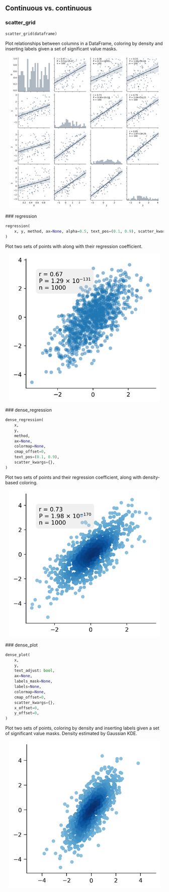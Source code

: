 ## Continuous vs. continuous

### scatter_grid

```python
scatter_grid(dataframe)
```

Plot relationships between columns in a DataFrame, coloring by density and inserting labels given a set of significant value masks.

<p align="center">
  <img width=480 src="https://github.com/kevinhu/many/raw/master/tests/output_plots/scatter_grid.png">
</p>
### regression


```python
regression(
    x, y, method, ax=None, alpha=0.5, text_pos=(0.1, 0.9), scatter_kwargs={}
)
```

Plot two sets of points with along with their regression coefficient.

<p align="center">
  <img width=480 src="https://github.com/kevinhu/many/raw/master/tests/output_plots/regression_pearson.png">
</p>
### dense_regression


```python
dense_regression(
    x,
    y,
    method,
    ax=None,
    colormap=None,
    cmap_offset=0,
    text_pos=(0.1, 0.9),
    scatter_kwargs={},
)
```

Plot two sets of points and their regression coefficient, along with density-based coloring.

<p align="center">
  <img width=480 src="https://github.com/kevinhu/many/raw/master/tests/output_plots/dense_regression_pearson.png">
</p>
### dense_plot


```python
dense_plot(
    x,
    y,
    text_adjust: bool,
    ax=None,
    labels_mask=None,
    labels=None,
    colormap=None,
    cmap_offset=0,
    scatter_kwargs={},
    x_offset=0,
    y_offset=0,
)
```

Plot two sets of points, coloring by density and inserting labels given a set of significant value masks. Density estimated by Gaussian KDE.

<p align="center">
  <img width=480 src="https://github.com/kevinhu/many/raw/master/tests/output_plots/dense_plot_default.png">
</p>